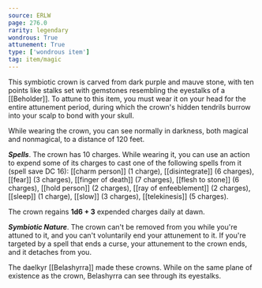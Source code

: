```yaml
---
source: ERLW
page: 276.0
rarity: legendary
wondrous: True
attunement: True
type: ['wondrous item']
tag: item/magic
---
```


This symbiotic crown is carved from dark purple and mauve stone, with ten points like stalks set with gemstones resembling the eyestalks of a [[Beholder]]. To attune to this item, you must wear it on your head for the entire attunement period, during which the crown's hidden tendrils burrow into your scalp to bond with your skull.

While wearing the crown, you can see normally in darkness, both magical and nonmagical, to a distance of 120 feet.

**_Spells_**. The crown has 10 charges. While wearing it, you can use an action to expend some of its charges to cast one of the following spells from it (spell save DC 16): [[charm person]] (1 charge), [[disintegrate]] (6 charges), [[fear]] (3 charges), [[finger of death]] (7 charges), [[flesh to stone]] (6 charges), [[hold person]] (2 charges), [[ray of enfeeblement]] (2 charges), [[sleep]] (1 charge), [[slow]] (3 charges), [[telekinesis]] (5 charges).

The crown regains **1d6 + 3** expended charges daily at dawn.

**_Symbiotic Nature_**. The crown can't be removed from you while you're attuned to it, and you can't voluntarily end your attunement to it. If you're targeted by a spell that ends a curse, your attunement to the crown ends, and it detaches from you.

The daelkyr [[Belashyrra]] made these crowns. While on the same plane of existence as the crown, Belashyrra can see through its eyestalks.


